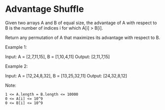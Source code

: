 # Advantage Shuffle

Given two arrays A and B of equal size, the advantage of A with respect to B is the number of indices i for which A[i] > B[i].

Return any permutation of A that maximizes its advantage with respect to B.

 

Example 1:

Input: A = [2,7,11,15], B = [1,10,4,11]
Output: [2,11,7,15]

Example 2:

Input: A = [12,24,8,32], B = [13,25,32,11]
Output: [24,32,8,12]

 

Note:

    1 <= A.length = B.length <= 10000
    0 <= A[i] <= 10^9
    0 <= B[i] <= 10^9

